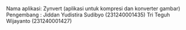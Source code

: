 Nama aplikasi: Zynvert (aplikasi untuk kompresi dan konverter gambar)
Pengembang   : Jiddan Yudistira Sudibyo (231240001435)
               Tri Teguh Wijayanto (231240001427)
